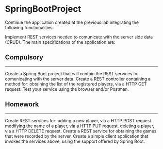 # SpringBootProject
Continue the application created at the previous lab integrating the following functionalities:

Implement REST services needed to comunicate with the server side data (CRUD).
The main specifications of the application are:

## Compulsory 

---------

Create a Spring Boot project that will contain the REST services for comunicating with the server data.
Create a REST controller containing a method for:
obtaining the list of the registered players, via a HTTP GET request.
Test your service using the browser and/or Postman.

## Homework 

--------

Create REST services for:
adding a new player, via a HTTP POST request.
modifying the name of a player, via a HTTP PUT request.
deleting a player, via a HTTP DELETE request.
Create a REST service for obtaining the games that were recorded by the server.
Create a simple client application that invokes the services above, using the support offered by Spring Boot.
